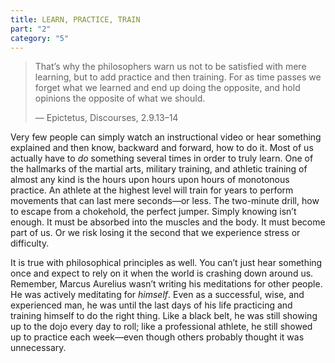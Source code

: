 ```yaml
---
title: LEARN, PRACTICE, TRAIN
part: "2"
category: "5"
---
```


> That’s why the philosophers warn us not to be satisfied with mere learning, but to add practice and then training. For as time passes we forget what we learned and end up doing the opposite, and hold opinions the opposite of what we should.
>
> — Epictetus, Discourses, 2.9.13–14

Very few people can simply watch an instructional video or hear something explained and then know, backward and forward, how to do it. Most of us actually have to _do_ something several times in order to truly learn. One of the hallmarks of the martial arts, military training, and athletic training of almost any kind is the hours upon hours upon hours of monotonous practice. An athlete at the highest level will train for years to perform movements that can last mere seconds—or less. The two-minute drill, how to escape from a chokehold, the perfect jumper. Simply knowing isn’t enough. It must be absorbed into the muscles and the body. It must become part of us. Or we risk losing it the second that we experience stress or difficulty.

It is true with philosophical principles as well. You can’t just hear something once and expect to rely on it when the world is crashing down around us. Remember, Marcus Aurelius wasn’t writing his meditations for other people. He was actively meditating for _himself_. Even as a successful, wise, and experienced man, he was until the last days of his life practicing and training himself to do the right thing. Like a black belt, he was still showing up to the dojo every day to roll; like a professional athlete, he still showed up to practice each week—even though others probably thought it was unnecessary.
